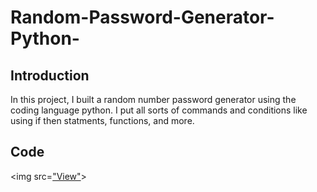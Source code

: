 # Random-Password-Generator-Python-

## Introduction

In this project, I built a random number password generator using the coding language python. I put all sorts of commands and conditions like using if then statments, functions, and more.

## Code
   
<img src=["View"](https://cdn.discordapp.com/attachments/716795860234665987/1246145863600832542/Screenshot_2024-01-01_204605.png?ex=665b5346&is=665a01c6&hm=1a4dcfeeb2c5516c0002ac04733fdafac91c8d7c46e90c6b8bfea58c1fddd982&)> 
